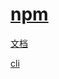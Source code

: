 # [npm](https://www.npmjs.com/)

[文档](https://docs.npmjs.com/)

[cli](https://docs.npmjs.com/cli/v10)
